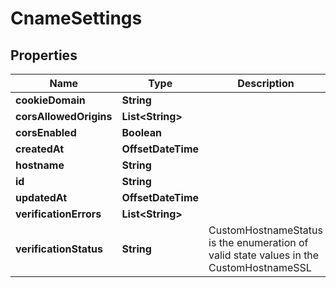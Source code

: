 

# CnameSettings


## Properties

| Name | Type | Description | Notes |
|------------ | ------------- | ------------- | -------------|
|**cookieDomain** | **String** |  |  [optional] |
|**corsAllowedOrigins** | **List&lt;String&gt;** |  |  [optional] |
|**corsEnabled** | **Boolean** |  |  [optional] |
|**createdAt** | **OffsetDateTime** |  |  [optional] |
|**hostname** | **String** |  |  [optional] |
|**id** | **String** |  |  [optional] |
|**updatedAt** | **OffsetDateTime** |  |  [optional] |
|**verificationErrors** | **List&lt;String&gt;** |  |  [optional] |
|**verificationStatus** | **String** | CustomHostnameStatus is the enumeration of valid state values in the CustomHostnameSSL |  [optional] |



